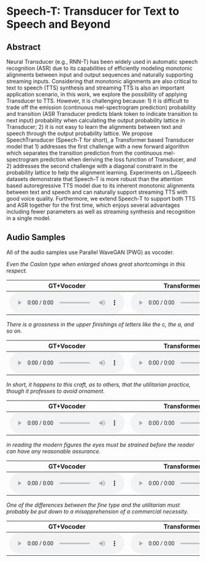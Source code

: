 # Speech-T: Transducer for Text to Speech and Beyond

## Abstract

Neural Transducer (e.g., RNN-T) has been widely used in automatic speech recognition (ASR) due to its capabilities of efficiently modeling monotonic alignments between input and output sequences and naturally supporting streaming inputs. Considering that monotonic alignments are also critical to text to speech (TTS) synthesis and streaming TTS is also an important application scenario, in this work, we explore the possibility of applying Transducer to TTS. However, it is challenging because: 1) it is difficult to trade off the emission (continuous mel-spectrogram prediction) probability and transition (ASR Transducer predicts blank token to indicate transition to next input) probability when calculating the output probability lattice in Transducer; 2) it is not easy to learn the alignments between text and speech through the output probability lattice. We propose SpeechTransducer (Speech-T for short), a Transformer based Transducer model that 1) addresses the first challenge with a new forward algorithm which separates the transition prediction from the continuous mel-spectrogram prediction when deriving the loss function of Transducer, and 2) addresses the second challenge with a diagonal constraint in the probability lattice to help the alignment learning. Experiments on LJSpeech datasets demonstrate that Speech-T is more robust than the attention based autoregressive TTS model due to its inherent monotonic alignments between text and speech and can naturally support streaming TTS with good voice quality. Furthermore, we extend Speech-T to support both TTS and ASR together for the first time, which enjoys several advantages including fewer parameters as well as streaming synthesis and recognition in a single model.

## Audio Samples

All of the audio samples use Parallel WaveGAN (PWG) as vocoder. 

<!-- *This is best furthered by the avoidance of irrational swellings and spiky projections, and by the using of careful purity of line.*

<table><thead>
<tr>
<th style="text-align: center">GT+Vocoder </th>
<th style="text-align: center">TransformerTTS</th>
<th style="text-align: center">Speech-T</th>
</tr></thead><tbody>
<tr>
<td style="text-align: center"><audio controls="controls" ><source src="static/audio/gt1.wav" autoplay/></audio></td>
<td style="text-align: center"><audio controls="controls" ><source src="static/audio/tt1.wav" autoplay/></audio></td>
<td style="text-align: center"><audio controls="controls" ><source src="static/audio/st1.wav" autoplay/></audio></td>
</tr>
</tbody></table> -->


*Even the Caslon type when enlarged shows great shortcomings in this respect.*

<table><thead>
<tr>
<th style="text-align: center">GT+Vocoder </th>
<th style="text-align: center">TransformerTTS</th>
<th style="text-align: center">Speech-T</th>
</tr></thead><tbody>
<tr>
<td style="text-align: center"><audio controls="controls" ><source src="static/audio/gt2.wav" autoplay/></audio></td>
<td style="text-align: center"><audio controls="controls" ><source src="static/audio/tt2.wav" autoplay/></audio></td>
<td style="text-align: center"><audio controls="controls" ><source src="static/audio/st2.wav" autoplay/></audio></td>
</tr>
</tbody></table>


*There is a grossness in the upper finishings of letters like the c, the a, and so on.*

<table><thead>
<tr>
<th style="text-align: center">GT+Vocoder </th>
<th style="text-align: center">TransformerTTS</th>
<th style="text-align: center">Speech-T</th>
</tr></thead><tbody>
<tr>
<td style="text-align: center"><audio controls="controls" ><source src="static/audio/gt3.wav" autoplay/></audio></td>
<td style="text-align: center"><audio controls="controls" ><source src="static/audio/tt3.wav" autoplay/></audio></td>
<td style="text-align: center"><audio controls="controls" ><source src="static/audio/st3.wav" autoplay/></audio></td>
</tr>
</tbody></table>


*In short, it happens to this craft, as to others, that the utilitarian practice, though it professes to avoid ornament.*

<table><thead>
<tr>
<th style="text-align: center">GT+Vocoder </th>
<th style="text-align: center">TransformerTTS</th>
<th style="text-align: center">Speech-T</th>
</tr></thead><tbody>
<tr>
<td style="text-align: center"><audio controls="controls" ><source src="static/audio/gt4.wav" autoplay/></audio></td>
<td style="text-align: center"><audio controls="controls" ><source src="static/audio/tt4.wav" autoplay/></audio></td>
<td style="text-align: center"><audio controls="controls" ><source src="static/audio/st4.wav" autoplay/></audio></td>
</tr>
</tbody></table>


*in reading the modern figures the eyes must be strained before the reader can have any reasonable assurance.*

<table><thead>
<tr>
<th style="text-align: center">GT+Vocoder </th>
<th style="text-align: center">TransformerTTS</th>
<th style="text-align: center">Speech-T</th>
</tr></thead><tbody>
<tr>
<td style="text-align: center"><audio controls="controls" ><source src="static/audio/gt5.wav" autoplay/></audio></td>
<td style="text-align: center"><audio controls="controls" ><source src="static/audio/tt5.wav" autoplay/></audio></td>
<td style="text-align: center"><audio controls="controls" ><source src="static/audio/st5.wav" autoplay/></audio></td>
</tr>
</tbody></table>


*One of the differences between the fine type and the utilitarian must probably be put down to a misapprehension of a commercial necessity.*

<table><thead>
<tr>
<th style="text-align: center">GT+Vocoder </th>
<th style="text-align: center">TransformerTTS</th>
<th style="text-align: center">Speech-T</th>
</tr></thead><tbody>
<tr>
<td style="text-align: center"><audio controls="controls" ><source src="static/audio/gt6.wav" autoplay/></audio></td>
<td style="text-align: center"><audio controls="controls" ><source src="static/audio/tt6.wav" autoplay/></audio></td>
<td style="text-align: center"><audio controls="controls" ><source src="static/audio/st6.wav" autoplay/></audio></td>
</tr>
</tbody></table>
